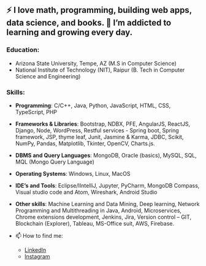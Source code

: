 
## :zap: I love math, programming, building web apps, data science, and books. 🌱 I’m addicted to learning and growing every day.

### **Education:**
- Arizona State University, Tempe, AZ (M.S in Computer Science)
- National Institute of Technology (NIT), Raipur (B. Tech in Computer Science and Engineering)

### **Skills:**
- **Programming**: C/C++, Java, Python, JavaScript, HTML, CSS, TypeScript, PHP
- **Frameworks & Libraries**: Bootstrap, NDBX, PFE, AngularJS, ReactJS, Django, Node, WordPress, Restful services - Spring boot, Spring framework, JSP, thyme leaf, Junit, Jasmine & Karma, JDBC, Scikit, NumPy, Pandas, Matplotlib, Tkinter, OpenCV, Charts.js.
- **DBMS and Query Languages**: MongoDB, Oracle (basics), MySQL, SQL, MQL (Mongo Query Language)
- **Operating Systems**: Windows, Linux, MacOS
- **IDE’s and Tools**: Eclipse/IIntelliJ, Jupyter, PyCharm, MongoDB Compass, Visual studio code and Atom, Wireshark, Android Studio
- **Other skills**: Machine Learning and Data Mining, Deep learning, Network Programming and Multithreading in Java, Android, Microservices, Chrome extensions development, Jenkins, Jira, Version control – GIT, Blockchain (Explorer), Tableau, MS-Office suit, AWS, Firebase.

- 📫 How to find me: 
  - [LinkedIn](https://www.linkedin.com/in/saicharan-papani/)
  - [Instagram](https://www.instagram.com/sai__charan__/)
